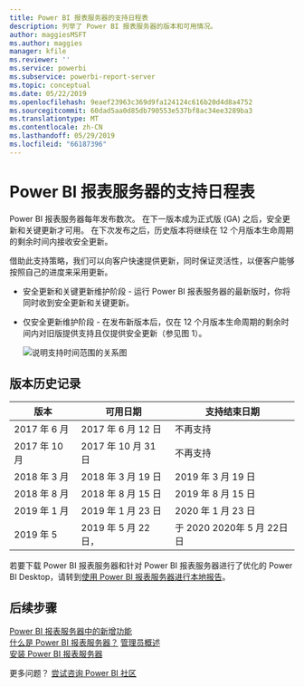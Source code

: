 ```yaml
---
title: Power BI 报表服务器的支持日程表
description: 列举了 Power BI 报表服务器的版本和可用情况。
author: maggiesMSFT
ms.author: maggies
manager: kfile
ms.reviewer: ''
ms.service: powerbi
ms.subservice: powerbi-report-server
ms.topic: conceptual
ms.date: 05/22/2019
ms.openlocfilehash: 9eaef23963c369d9fa124124c616b20d4d8a4752
ms.sourcegitcommit: 60dad5aa0d85db790553e537bf8ac34ee3289ba3
ms.translationtype: MT
ms.contentlocale: zh-CN
ms.lasthandoff: 05/29/2019
ms.locfileid: "66187396"
---
```

# <a name="support-timeline-for-power-bi-report-server"></a>Power BI 报表服务器的支持日程表

Power BI 报表服务器每年发布数次。 在下一版本成为正式版 (GA) 之后，安全更新和关键更新才可用。 在下次发布之后，历史版本将继续在 12 个月版本生命周期的剩余时间内接收安全更新。

借助此支持策略，我们可以向客户快速提供更新，同时保证灵活性，以便客户能够按照自己的进度来采用更新。

* 安全更新和关键更新维护阶段 - 运行 Power BI 报表服务器的最新版时，你将同时收到安全更新和关键更新。
* 仅安全更新维护阶段 - 在发布新版本后，仅在 12 个月版本生命周期的剩余时间内对旧版提供支持且仅提供安全更新（参见图 1）。

    ![说明支持时间范围的关系图](media/support-timeline/report-server-support-timeline-overall.png)

## <a name="version-history"></a>版本历史记录

| **版本** | **可用日期** | **支持结束日期** |
| --- | --- | --- |
| 2017 年 6 月 |2017 年 6 月 12 日 |不再支持 |
| 2017 年 10 月 |2017 年 10 月 31 日 | 不再支持 |
| 2018 年 3 月 | 2018 年 3 月 19 日 | 2019 年 3 月 19 日 |
| 2018 年 8 月 | 2018 年 8 月 15 日 | 2019 年 8 月 15 日 |
| 2019 年 1 月 | 2019 年 1 月 23 日 | 2020 年 1 月 23 日 |
| 2019 年 5 | 2019 年 5 月 22 日， | 于 2020 2020年 5 月 22日日 |

若要下载 Power BI 报表服务器和针对 Power BI 报表服务器进行了优化的 Power BI Desktop，请转到[使用 Power BI 报表服务器进行本地报告](https://powerbi.microsoft.com/report-server/)。

## <a name="next-steps"></a>后续步骤
[Power BI 报表服务器中的新增功能](whats-new.md)  
[什么是 Power BI 报表服务器？](get-started.md)
[管理员概述](admin-handbook-overview.md)  
[安装 Power BI 报表服务器](install-report-server.md)  

更多问题？ [尝试咨询 Power BI 社区](https://community.powerbi.com/)
